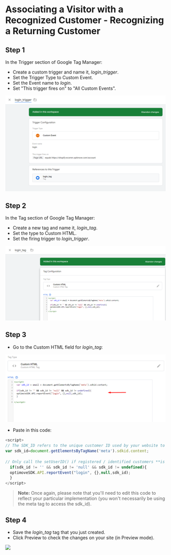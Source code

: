 # Associating a Visitor with a Recognized Customer - Recognizing a Returning Customer

## Step 1
In the Trigger section of Google Tag Manager: 
* Create a custom trigger and name it, _login_trigger_.
* Set the Trigger Type to Custom Event.
* Set the Event name to _login_.
* Set "This trigger fires on" to "All Custom Events".

<p align="left"><kbd><img src="https://github.com/optimove-tech/Web-SDK-Integration-Guide-V3/blob/Efrat_branch/Web-SDK-Basic-Code-Setup/images/login_trigger_new.png"></kbd></p>

## Step 2
In the Tag section of Google Tag Manager: 
* Create a new tag and name it, _login_tag_.
* Set the type to Custom HTML.
* Set the firing trigger to _login_trigger_.

<p align="left"><kbd><img src="https://github.com/optimove-tech/Web-SDK-Integration-Guide-V3/blob/Efrat_branch/Web-SDK-Basic-Code-Setup/images/login_tag_new.png"><kbd></p>

## Step 3
* Go to the Custom HTML field for _login_tag_:

<p align="left"><kbd><img src="https://github.com/optimove-tech/Web-SDK-Integration-Guide-V3/blob/Efrat_branch/Web-SDK-Basic-Code-Setup/images/Login_tag_HTML.png"><kbd></p>

* Paste in this code:

```javascript
<script>
// The SDK_ID refers to the unique customer ID used by your website to identify registered customers/users. 
var sdk_id=document.getElementsByTagName('meta').sdkid.content;

// Only call the setUserID() if registered / identified customers **is not** empty, null, unidentified. 
  if(sdk_id != '' && sdk_id != 'null' && sdk_id != undefined){
  optimoveSDK.API.reportEvent("login", {},null,sdk_id);
  }  
</script>

```
>**Note:**
Once again, please note that you'll need to edit this code to reflect your particular implementation (you won't necessarily be using the meta tag to access the sdk_id).

## Step 4
* Save the _login_tag_ tag that you just created.
* Click Preview to check the changes on your site (in Preview mode).

<p align="left"><kbd><img src="https://github.com/optimove-tech/Web-SDK-Integration-Guide/blob/master/Web-SDK-Basic-Code-Setup/images/preview_screenshot_2.png?raw=true"><kbd></p>

